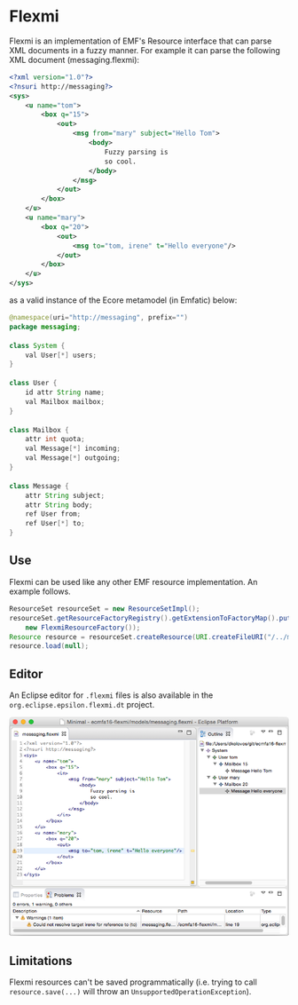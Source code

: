 Flexmi
======
Flexmi is an implementation of EMF's Resource interface that can parse XML documents in a fuzzy manner. For example it can parse the following XML document (messaging.flexmi):
```xml
<?xml version="1.0"?>
<?nsuri http://messaging?>
<sys>
	<u name="tom">
		<box q="15">
			<out>
				<msg from="mary" subject="Hello Tom">
					<body> 
						Fuzzy parsing is
						so cool.
					</body>
				</msg>
			</out>
		</box>
	</u>
	<u name="mary">
		<box q="20">
			<out>
				<msg to="tom, irene" t="Hello everyone"/>
			</out>
		</box>
	</u>
</sys>
```
as a valid instance of the Ecore metamodel (in Emfatic) below:
```java
@namespace(uri="http://messaging", prefix="")
package messaging;

class System {
	val User[*] users;
}

class User {
	id attr String name;
	val Mailbox mailbox;
}

class Mailbox {
	attr int quota;
	val Message[*] incoming;
	val Message[*] outgoing;
}

class Message {
	attr String subject;
	attr String body;
	ref User from;
	ref User[*] to;
}
```	
Use
---
Flexmi can be used like any other EMF resource implementation. An example follows.

```java
ResourceSet resourceSet = new ResourceSetImpl();
resourceSet.getResourceFactoryRegistry().getExtensionToFactoryMap().put("flexmi", 
	new FlexmiResourceFactory());
Resource resource = resourceSet.createResource(URI.createFileURI("/../messaging.flexmi"));
resource.load(null);
```
Editor
---
An Eclipse editor for `.flexmi` files is also available in the `org.eclipse.epsilon.flexmi.dt` project.

![Flexmi Eclipse Editor Screenshot](screenshot.png)

Limitations
---
Flexmi resources can't be saved programmatically (i.e. trying to call `resource.save(...)` will throw an `UnsupportedOperationException`).